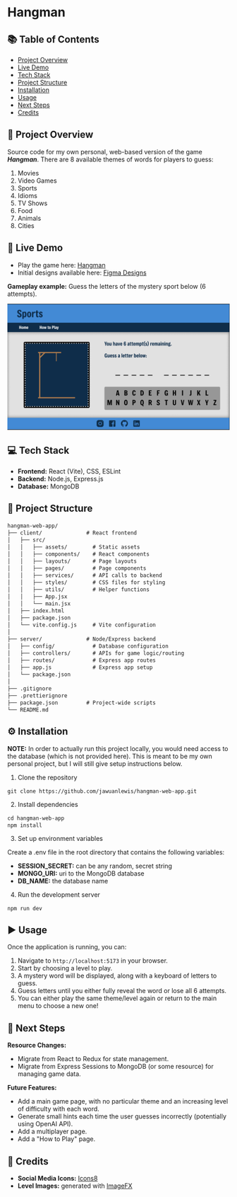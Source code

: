 # Hangman

## 📚 Table of Contents

- [Project Overview](#-project-overview)
- [Live Demo](#-live-demo)
- [Tech Stack](#-tech-stack)
- [Project Structure](#-project-structure)
- [Installation](#%EF%B8%8F-installation)
- [Usage](#%EF%B8%8F-usage)
- [Next Steps](#-next-steps)
- [Credits](#-credits)

## 🧠 Project Overview

Source code for my own personal, web-based version of the game **_Hangman_**.
There are 8 available themes of words for players to guess:

1. Movies
2. Video Games
3. Sports
4. Idioms
5. TV Shows
6. Food
7. Animals
8. Cities

## 🚀 Live Demo

- Play the game here: [Hangman](https://hangman-web-app-466f2d94c639.herokuapp.com/)
- Initial designs available here: [Figma Designs](https://www.figma.com/design/tOop8Aqlh0zycbjdERI0Ut/Hangman?node-id=0-1&t=uR8s9pxzcX4Zwzt0-1)

**Gameplay example:** Guess the letters of the mystery sport below (6 attempts).

![alt text](client/src/assets/images/gameplay-sample.png)

## 💻 Tech Stack

- **Frontend:** React (Vite), CSS, ESLint
- **Backend:** Node.js, Express.js
- **Database:** MongoDB

## 📁 Project Structure

```
hangman-web-app/
├── client/              # React frontend
│   ├── src/
│   │   ├── assets/        # Static assets
│   │   ├── components/    # React components
│   │   ├── layouts/       # Page layouts
│   │   ├── pages/         # Page components
│   │   ├── services/      # API calls to backend
│   │   ├── styles/        # CSS files for styling
│   │   ├── utils/         # Helper functions
│   │   ├── App.jsx
│   │   └── main.jsx
│   ├── index.html
│   ├── package.json
│   └── vite.config.js     # Vite configuration
│
├── server/              # Node/Express backend
│   ├── config/            # Database configuration
│   ├── controllers/       # APIs for game logic/routing
│   ├── routes/            # Express app routes
│   ├── app.js             # Express app setup
│   └── package.json
│
├── .gitignore
├── .prettierignore
├── package.json         # Project-wide scripts
└── README.md
```

## ⚙️ Installation

**NOTE:** In order to actually run this project locally, you would need access to the database (which is not provided here). This is meant to be my own personal project, but I will still give setup instructions below.

1. Clone the repository

```
git clone https://github.com/jawuanlewis/hangman-web-app.git
```

2. Install dependencies

```
cd hangman-web-app
npm install
```

3. Set up environment variables

Create a .env file in the root directory that contains the following variables:

- **SESSION_SECRET:** can be any random, secret string
- **MONGO_URI:** uri to the MongoDB database
- **DB_NAME:** the database name

4. Run the development server

```
npm run dev
```

## ▶️ Usage

Once the application is running, you can:

1. Navigate to `http://localhost:5173` in your browser.
2. Start by choosing a level to play.
3. A mystery word will be displayed, along with a keyboard of letters to guess.
4. Guess letters until you either fully reveal the word or lose all 6 attempts.
5. You can either play the same theme/level again or return to the main menu to choose a new one!

## 🔮 Next Steps

**Resource Changes:**

- Migrate from React to Redux for state management.
- Migrate from Express Sessions to MongoDB (or some resource) for managing game data.

**Future Features:**

- Add a main game page, with no particular theme and an increasing level of difficulty with each word.
- Generate small hints each time the user guesses incorrectly (potentially using OpenAI API).
- Add a multiplayer page.
- Add a "How to Play" page.

## 🙏 Credits

- **Social Media Icons:** [Icons8](https://icons8.com)
- **Level Images:** generated with [ImageFX](https://labs.google/fx/tools/image-fx)
